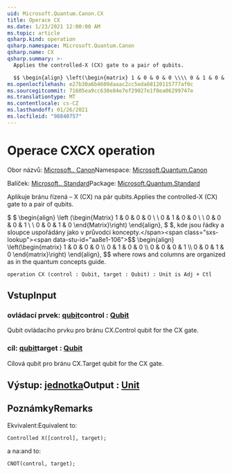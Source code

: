 ```yaml
---
uid: Microsoft.Quantum.Canon.CX
title: Operace CX
ms.date: 1/23/2021 12:00:00 AM
ms.topic: article
qsharp.kind: operation
qsharp.namespace: Microsoft.Quantum.Canon
qsharp.name: CX
qsharp.summary: >-
  Applies the controlled-X (CX) gate to a pair of qubits.

  $$ \begin{align} \left(\begin{matrix} 1 & 0 & 0 & 0 \\\\ 0 & 1 & 0 & 0 \\\\ 0 & 0 & 0 & 1 \\\\ 0 & 0 & 1 & 0 \end{matrix}\right) \end{align}, $$ where rows and columns are organized as in the quantum concepts guide.
ms.openlocfilehash: e27b30a6b4609daaac2cc5eda68120115777af0c
ms.sourcegitcommit: 71605ea9cc630e84e7ef29027e1f0ea06299747e
ms.translationtype: MT
ms.contentlocale: cs-CZ
ms.lasthandoff: 01/26/2021
ms.locfileid: "98840757"
---
```

# <a name="cx-operation"></a><span data-ttu-id="aa8e1-102">Operace CX</span><span class="sxs-lookup"><span data-stu-id="aa8e1-102">CX operation</span></span>

<span data-ttu-id="aa8e1-103">Obor názvů: [Microsoft.. Canon](xref:Microsoft.Quantum.Canon)</span><span class="sxs-lookup"><span data-stu-id="aa8e1-103">Namespace: [Microsoft.Quantum.Canon](xref:Microsoft.Quantum.Canon)</span></span>

<span data-ttu-id="aa8e1-104">Balíček: [Microsoft.. Standard](https://nuget.org/packages/Microsoft.Quantum.Standard)</span><span class="sxs-lookup"><span data-stu-id="aa8e1-104">Package: [Microsoft.Quantum.Standard](https://nuget.org/packages/Microsoft.Quantum.Standard)</span></span>


<span data-ttu-id="aa8e1-105">Aplikuje bránu řízená – X (CX) na pár qubits.</span><span class="sxs-lookup"><span data-stu-id="aa8e1-105">Applies the controlled-X (CX) gate to a pair of qubits.</span></span>

<span data-ttu-id="aa8e1-106">$ $ \begin{align} \left (\begin{Matrix} 1 & 0 & 0 & 0 \\ \\ 0 & 1 & 0 & 0 \\ \\ 0 & 0 & 0 & 1 \\ \\ 0 & 0 & 1 & 0 \end{Matrix}\right) \end{align}, $ $, kde jsou řádky a sloupce uspořádány jako v průvodci koncepty.</span><span class="sxs-lookup"><span data-stu-id="aa8e1-106">$$ \begin{align} \left(\begin{matrix} 1 & 0 & 0 & 0 \\\\ 0 & 1 & 0 & 0 \\\\ 0 & 0 & 0 & 1 \\\\ 0 & 0 & 1 & 0 \end{matrix}\right) \end{align}, $$ where rows and columns are organized as in the quantum concepts guide.</span></span>

```qsharp
operation CX (control : Qubit, target : Qubit) : Unit is Adj + Ctl
```


## <a name="input"></a><span data-ttu-id="aa8e1-107">Vstup</span><span class="sxs-lookup"><span data-stu-id="aa8e1-107">Input</span></span>

### <a name="control--qubit"></a><span data-ttu-id="aa8e1-108">ovládací prvek: [qubit](xref:microsoft.quantum.lang-ref.qubit)</span><span class="sxs-lookup"><span data-stu-id="aa8e1-108">control : [Qubit](xref:microsoft.quantum.lang-ref.qubit)</span></span>

<span data-ttu-id="aa8e1-109">Qubit ovládacího prvku pro bránu CX.</span><span class="sxs-lookup"><span data-stu-id="aa8e1-109">Control qubit for the CX gate.</span></span>


### <a name="target--qubit"></a><span data-ttu-id="aa8e1-110">cíl: [qubit](xref:microsoft.quantum.lang-ref.qubit)</span><span class="sxs-lookup"><span data-stu-id="aa8e1-110">target : [Qubit](xref:microsoft.quantum.lang-ref.qubit)</span></span>

<span data-ttu-id="aa8e1-111">Cílová qubit pro bránu CX.</span><span class="sxs-lookup"><span data-stu-id="aa8e1-111">Target qubit for the CX gate.</span></span>



## <a name="output--unit"></a><span data-ttu-id="aa8e1-112">Výstup: [jednotka](xref:microsoft.quantum.lang-ref.unit)</span><span class="sxs-lookup"><span data-stu-id="aa8e1-112">Output : [Unit](xref:microsoft.quantum.lang-ref.unit)</span></span>



## <a name="remarks"></a><span data-ttu-id="aa8e1-113">Poznámky</span><span class="sxs-lookup"><span data-stu-id="aa8e1-113">Remarks</span></span>

<span data-ttu-id="aa8e1-114">Ekvivalent:</span><span class="sxs-lookup"><span data-stu-id="aa8e1-114">Equivalent to:</span></span>

```qsharp
Controlled X([control], target);
```

<span data-ttu-id="aa8e1-115">a na:</span><span class="sxs-lookup"><span data-stu-id="aa8e1-115">and to:</span></span>

```qsharp
CNOT(control, target);
```